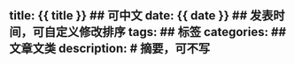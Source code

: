 title: {{ title }}   ## 可中文
date: {{ date }}   ## 发表时间，可自定义修改排序
tags:     ## 标签
categories:  ## 文章文类
description:   # 摘要，可不写
---
# 
